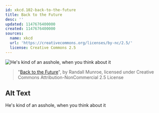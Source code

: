 ```yaml
---
id: xkcd.102-back-to-the-future
title: Back to the Future
desc: ''
updated: 1147676400000
created: 1147676400000
sources:
  name: xkcd
  url: 'https://creativecommons.org/licenses/by-nc/2.5/'
  license: Creative Commons 2.5
---
```

![He's kind of an asshole, when you think about it](https://imgs.xkcd.com/comics/back_to_the_future.jpg)
> "[Back to the Future](https://xkcd.com/102/)", by Randall Munroe, licensed under Creative Commons Attribution-NonCommercial 2.5 License

## Alt Text
He's kind of an asshole, when you think about it
